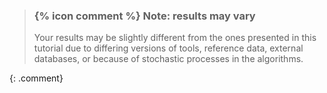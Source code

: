 > ### {% icon comment %} Note: results may vary
>
> Your results may be slightly different from the ones presented in this tutorial
> due to differing versions of tools, reference data, external databases, or
> because of stochastic processes in the algorithms.
>
{: .comment}